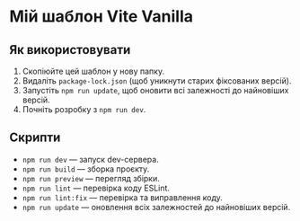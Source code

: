 # Мій шаблон Vite Vanilla

## Як використовувати
1. Скопіюйте цей шаблон у нову папку.
2. Видаліть `package-lock.json` (щоб уникнути старих фіксованих версій).
3. Запустіть `npm run update`, щоб оновити всі залежності до найновіших версій.
4. Почніть розробку з `npm run dev`.

## Скрипти
- `npm run dev` — запуск dev-сервера.
- `npm run build` — зборка проєкту.
- `npm run preview` — перегляд збірки.
- `npm run lint` — перевірка коду ESLint.
- `npm run lint:fix` — перевірка та виправлення коду.
- `npm run update` — оновлення всіх залежностей до найновіших версій.